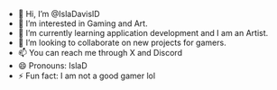 - 👋 Hi, I’m @IslaDavisID
- 👀 I’m interested in Gaming and Art.
- 🌱 I’m currently learning application development and I am an Artist.
- 💞️ I’m looking to collaborate on new projects for gamers.
- 📫 You can reach me through X and Discord
- 😄 Pronouns: IslaD
- ⚡ Fun fact: I am not a good gamer lol 

<!---
IslaDavisID/IslaDavisID is a ✨ special ✨ repository because its `README.md` (this file) appears on your GitHub profile.
You can click the Preview link to take a look at your changes.
--->
